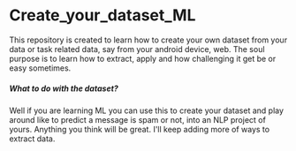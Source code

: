 # Create_your_dataset_ML
This repository is created to learn how to create your own dataset from your data or task related data, say from your android device, web. 
The soul purpose is to learn how to extract, apply and how challenging it get be or easy sometimes. <br>
<h5>What to do with the dataset?</h5>
Well if you are learning ML you can use this to create your dataset and play around like to predict a message is spam or not, into an NLP project of yours. 
Anything you think will be great. I'll keep adding more of ways to extract data.
